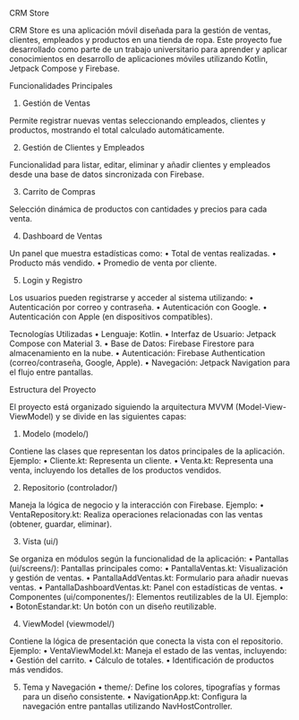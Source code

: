 CRM Store

CRM Store es una aplicación móvil diseñada para la gestión de ventas, clientes, empleados y productos en una tienda de ropa. Este proyecto fue desarrollado como parte de un trabajo universitario para aprender y aplicar conocimientos en desarrollo de aplicaciones móviles utilizando Kotlin, Jetpack Compose y Firebase.

Funcionalidades Principales

1. Gestión de Ventas

Permite registrar nuevas ventas seleccionando empleados, clientes y productos, mostrando el total calculado automáticamente.

2. Gestión de Clientes y Empleados

Funcionalidad para listar, editar, eliminar y añadir clientes y empleados desde una base de datos sincronizada con Firebase.

3. Carrito de Compras

Selección dinámica de productos con cantidades y precios para cada venta.

4. Dashboard de Ventas

Un panel que muestra estadísticas como:
	•	Total de ventas realizadas.
	•	Producto más vendido.
	•	Promedio de venta por cliente.

5. Login y Registro

Los usuarios pueden registrarse y acceder al sistema utilizando:
	•	Autenticación por correo y contraseña.
	•	Autenticación con Google.
	•	Autenticación con Apple (en dispositivos compatibles).

Tecnologías Utilizadas
	•	Lenguaje: Kotlin.
	•	Interfaz de Usuario: Jetpack Compose con Material 3.
	•	Base de Datos: Firebase Firestore para almacenamiento en la nube.
	•	Autenticación: Firebase Authentication (correo/contraseña, Google, Apple).
	•	Navegación: Jetpack Navigation para el flujo entre pantallas.

Estructura del Proyecto

El proyecto está organizado siguiendo la arquitectura MVVM (Model-View-ViewModel) y se divide en las siguientes capas:

1. Modelo (modelo/)

Contiene las clases que representan los datos principales de la aplicación. Ejemplo:
	•	Cliente.kt: Representa un cliente.
	•	Venta.kt: Representa una venta, incluyendo los detalles de los productos vendidos.

2. Repositorio (controlador/)

Maneja la lógica de negocio y la interacción con Firebase. Ejemplo:
	•	VentaRepository.kt: Realiza operaciones relacionadas con las ventas (obtener, guardar, eliminar).

3. Vista (ui/)

Se organiza en módulos según la funcionalidad de la aplicación:
	•	Pantallas (ui/screens/):
Pantallas principales como:
	•	PantallaVentas.kt: Visualización y gestión de ventas.
	•	PantallaAddVentas.kt: Formulario para añadir nuevas ventas.
	•	PantallaDashboardVentas.kt: Panel con estadísticas de ventas.
	•	Componentes (ui/componentes/):
Elementos reutilizables de la UI. Ejemplo:
	•	BotonEstandar.kt: Un botón con un diseño reutilizable.

4. ViewModel (viewmodel/)

Contiene la lógica de presentación que conecta la vista con el repositorio. Ejemplo:
	•	VentaViewModel.kt:
Maneja el estado de las ventas, incluyendo:
	•	Gestión del carrito.
	•	Cálculo de totales.
	•	Identificación de productos más vendidos.

5. Tema y Navegación
	•	theme/:
Define los colores, tipografías y formas para un diseño consistente.
	•	NavigationApp.kt:
Configura la navegación entre pantallas utilizando NavHostController.
